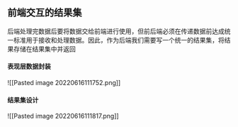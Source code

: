 ## 前端交互的结果集
后端处理完数据后要将数据交给前端进行使用，但前后端必须在传递数据前达成统一标准用于接收和处理数据。因此，作为后端我们需要写一个统一的结果集，将结果存储在结果集中并返回

#### 表现层数据封装
![[Pasted image 20220616111752.png]]

#### 结果集设计
![[Pasted image 20220616111817.png]]
